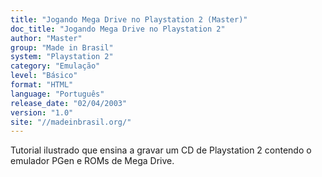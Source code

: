 ```yaml
---
title: "Jogando Mega Drive no Playstation 2 (Master)"
doc_title: "Jogando Mega Drive no Playstation 2"
author: "Master"
group: "Made in Brasil"
system: "Playstation 2"
category: "Emulação"
level: "Básico"
format: "HTML"
language: "Português"
release_date: "02/04/2003"
version: "1.0"
site: "//madeinbrasil.org/"
---
```

Tutorial ilustrado que ensina a gravar um CD de Playstation 2 contendo o emulador PGen e ROMs de Mega Drive.